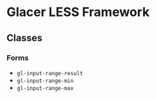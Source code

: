 # Glacer LESS Framework

## Classes

### Forms
* `gl-input-range-result`
* `gl-input-range-min`
* `gl-input-range-max`
